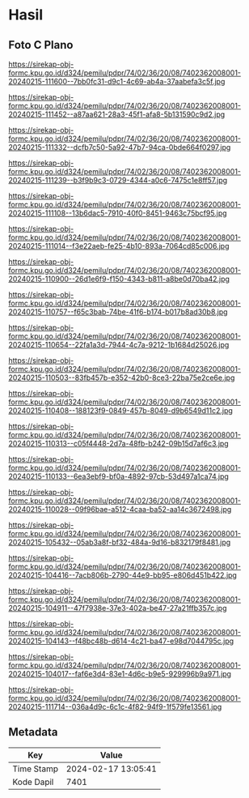 # Hasil

## Foto C Plano

https://sirekap-obj-formc.kpu.go.id/d324/pemilu/pdpr/74/02/36/20/08/7402362008001-20240215-111600--7bb0fc31-d9c1-4c69-ab4a-37aabefa3c5f.jpg

https://sirekap-obj-formc.kpu.go.id/d324/pemilu/pdpr/74/02/36/20/08/7402362008001-20240215-111452--a87aa621-28a3-45f1-afa8-5b131590c9d2.jpg

https://sirekap-obj-formc.kpu.go.id/d324/pemilu/pdpr/74/02/36/20/08/7402362008001-20240215-111332--dcfb7c50-5a92-47b7-94ca-0bde664f0297.jpg

https://sirekap-obj-formc.kpu.go.id/d324/pemilu/pdpr/74/02/36/20/08/7402362008001-20240215-111239--b3f9b9c3-0729-4344-a0c6-7475c1e8ff57.jpg

https://sirekap-obj-formc.kpu.go.id/d324/pemilu/pdpr/74/02/36/20/08/7402362008001-20240215-111108--13b6dac5-7910-40f0-8451-9463c75bcf95.jpg

https://sirekap-obj-formc.kpu.go.id/d324/pemilu/pdpr/74/02/36/20/08/7402362008001-20240215-111014--f3e22aeb-fe25-4b10-893a-7064cd85c006.jpg

https://sirekap-obj-formc.kpu.go.id/d324/pemilu/pdpr/74/02/36/20/08/7402362008001-20240215-110900--26d1e6f9-f150-4343-b811-a8be0d70ba42.jpg

https://sirekap-obj-formc.kpu.go.id/d324/pemilu/pdpr/74/02/36/20/08/7402362008001-20240215-110757--f65c3bab-74be-41f6-b174-b017b8ad30b8.jpg

https://sirekap-obj-formc.kpu.go.id/d324/pemilu/pdpr/74/02/36/20/08/7402362008001-20240215-110654--22fa1a3d-7944-4c7a-9212-1b1684d25026.jpg

https://sirekap-obj-formc.kpu.go.id/d324/pemilu/pdpr/74/02/36/20/08/7402362008001-20240215-110503--83fb457b-e352-42b0-8ce3-22ba75e2ce6e.jpg

https://sirekap-obj-formc.kpu.go.id/d324/pemilu/pdpr/74/02/36/20/08/7402362008001-20240215-110408--188123f9-0849-457b-8049-d9b6549d11c2.jpg

https://sirekap-obj-formc.kpu.go.id/d324/pemilu/pdpr/74/02/36/20/08/7402362008001-20240215-110313--c05f4448-2d7a-48fb-b242-09b15d7af6c3.jpg

https://sirekap-obj-formc.kpu.go.id/d324/pemilu/pdpr/74/02/36/20/08/7402362008001-20240215-110133--6ea3ebf9-bf0a-4892-97cb-53d497a1ca74.jpg

https://sirekap-obj-formc.kpu.go.id/d324/pemilu/pdpr/74/02/36/20/08/7402362008001-20240215-110028--09f96bae-a512-4caa-ba52-aa14c3672498.jpg

https://sirekap-obj-formc.kpu.go.id/d324/pemilu/pdpr/74/02/36/20/08/7402362008001-20240215-105432--05ab3a8f-bf32-484a-9d16-b832179f8481.jpg

https://sirekap-obj-formc.kpu.go.id/d324/pemilu/pdpr/74/02/36/20/08/7402362008001-20240215-104416--7acb806b-2790-44e9-bb95-e806d451b422.jpg

https://sirekap-obj-formc.kpu.go.id/d324/pemilu/pdpr/74/02/36/20/08/7402362008001-20240215-104911--47f7938e-37e3-402a-be47-27a21ffb357c.jpg

https://sirekap-obj-formc.kpu.go.id/d324/pemilu/pdpr/74/02/36/20/08/7402362008001-20240215-104143--f48bc48b-d614-4c21-ba47-e98d7044795c.jpg

https://sirekap-obj-formc.kpu.go.id/d324/pemilu/pdpr/74/02/36/20/08/7402362008001-20240215-104017--faf6e3d4-83e1-4d6c-b9e5-929996b9a971.jpg

https://sirekap-obj-formc.kpu.go.id/d324/pemilu/pdpr/74/02/36/20/08/7402362008001-20240215-111714--036a4d9c-6c1c-4f82-94f9-1f579fe13561.jpg


## Metadata

| Key        | Value               |
| ---------- | ------------------- |
| Time Stamp | 2024-02-17 13:05:41 |
| Kode Dapil | 7401                |



